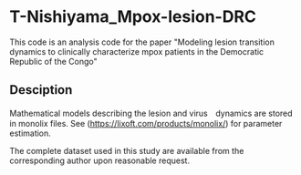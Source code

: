 # T-Nishiyama_Mpox-lesion-DRC
This code is an analysis code for the paper "Modeling lesion transition dynamics to clinically characterize mpox patients in the Democratic Republic of the Congo"

## Desciption
Mathematical models describing the lesion and virus　dynamics are stored in monolix files.
See (https://lixoft.com/products/monolix/) for parameter estimation.

The complete dataset used in this study are available from the corresponding author upon reasonable request.

